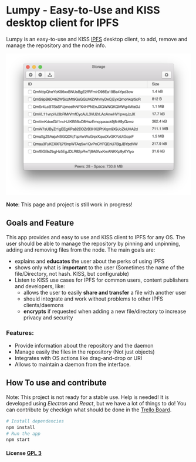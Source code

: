 # Lumpy - Easy-to-Use and KISS desktop client for IPFS
Lumpy is an easy-to-use and KISS [IPFS](http://ipfs.io) desktop client, to add,
remove and manage the repository and the node info.

![StorageList Screenshot](.readme/StorageList.png)

**Note**: This page and project is still work in progress!

## Goals and Feature
This app provides and easy to use and KISS client to IPFS for any OS.
The user should be able to manage the repository by pinning and unpinning,
adding and removing files from the node. The main goals are:

* explains and **educates** the user about the perks of using IPFS
* shows only what is **important** to the user (Sometimes the name of the
file/Directory, not hash. KISS, but configurable)
* Listen to KISS use cases for IPFS for common users, content publishers and
developers, like:
  * allows the user to easily **share and transfer** a file with another user
  * should integrate and work without problems to other IPFS clients/daemons
  * **encrypts** if requested when adding a new file/directory to increase privacy
and security

### Features:

* Provide information about the repository and the daemon
* Manage easily the files in the repository (Not just objects)
* Integrates with OS actions like drag-and-drop or URI
* Allows to maintain a daemon from the interface.

## How To use and contribute

Note: This project is not ready for a stable use. Help is needed!
It is developed using *Electron* and *React*, but we have a lot of things to do!
You can contribute by checkign what should be done in the
[Trello Board](https://trello.com/b/Z1iOgLYc/lumpy-ipfs).

```bash
# Install dependencies
npm install
# Run the app
npm start
```

#### License [GPL 3](LICENSE.md)
